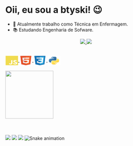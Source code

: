 # Oii, eu sou a btyski!  😉
-  💼 Atualmente trabalho como Técnica em Enfermagem.
-  📚 Estudando Engenharia de Sofware.


<div align="center">
  <a href="https://github.com/belltyski">
  <img height="180em" src="https://github-readme-stats.vercel.app/api?username=btyski&show_icons=true&theme=dark&include_all_commits=true&count_private=true"/>
  <img height="180em" src="https://github-readme-stats.vercel.app/api/top-langs/?username=btyski&layout=compact&langs_count=7&theme=dark"/>
 </div>

<div><br><br>
  <img align="center" alt="Bell-Js" height="30" width="40" src="https://raw.githubusercontent.com/devicons/devicon/master/icons/javascript/javascript-plain.svg">
  <img align="center" alt="Bell-HTML" height="30" width="40" src="https://raw.githubusercontent.com/devicons/devicon/master/icons/html5/html5-original.svg">
  <img align="center" alt="Bell-CSS" height="30" width="40" src="https://raw.githubusercontent.com/devicons/devicon/master/icons/css3/css3-original.svg">
  <img align="center" alt="Bell-Python" height="30" width="40" src="https://raw.githubusercontent.com/devicons/devicon/master/icons/python/python-original.svg">
  <br><br>
  <a href="https://picasion.com/"><img src="https://i.picasion.com/pic92/d50237bbdd849f060084c3f0379459c5.gif" width="150" height="150" border="0" aling="left">
</div>
 
<div><br><br>

  <a href="https://instagram.com/btyski" target="_blank"><img src="https://img.shields.io/badge/-Instagram-%23E4405F?style=for-the-badge&logo=instagram&logoColor=white" target="_blank"></a>
  <a href = "mailto:isabeltyski@gmail.com"><img src="https://img.shields.io/badge/-Gmail-%23333?style=for-the-badge&logo=gmail&logoColor=white" target="_blank"></a>
  <a href="https://www.linkedin.com/in/isabel-t-4a74a112a" target="_blank"><img src="https://img.shields.io/badge/-LinkedIn-%230077B5?style=for-the-badge&logo=linkedin&logoColor=white" target="_blank"></a> 
  ![Snake animation](btyski)
 
</div>
